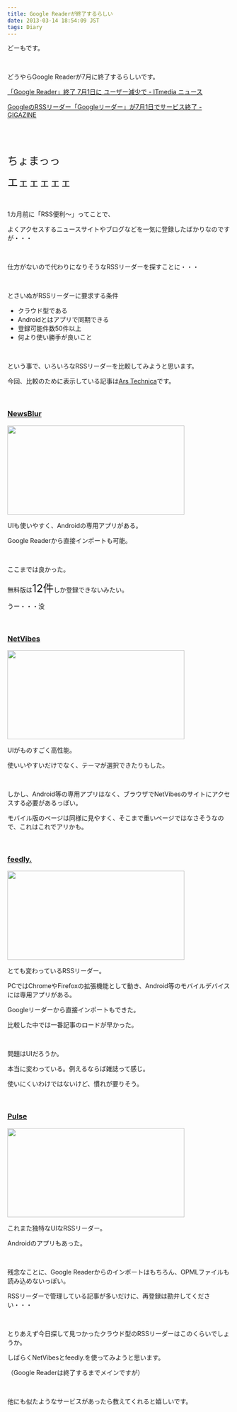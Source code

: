 ```yaml
---
title: Google Readerが終了するらしい
date: 2013-03-14 18:54:09 JST
tags: Diary
---
```

<p>どーもです。</p>
<p>&nbsp;</p>
<p>どうやらGoogle Readerが7月に終了するらしいです。</p>
<p><a href="http://www.itmedia.co.jp/news/articles/1303/14/news035.html">「Google Reader」終了 7月1日に ユーザー減少で - ITmedia ニュース</a></p>
<p><a href="http://gigazine.net/news/20130314-google-reader-retire/">GoogleのRSSリーダー「Googleリーダー」が7月1日でサービス終了 - GIGAZINE</a></p>
<p>&nbsp;</p>
<p>&nbsp;</p>
<p><span style="font-size:24px;">ちょまっっ</span></p>
<p><span style="font-size:24px;">エェェェェェ</span></p>
<p>&nbsp;</p>
<p>1カ月前に「RSS便利〜」ってことで、</p>
<p>よくアクセスするニュースサイトやブログなどを一気に登録したばかりなのですが・・・</p>
<p>&nbsp;</p>
<p>仕方がないので代わりになりそうなRSSリーダーを探すことに・・・</p>
<p>&nbsp;</p>
<p>とさいぬがRSSリーダーに要求する条件</p>
<ul>
<li>クラウド型である</li>
<li>Androidとはアプリで同期できる</li>
<li>登録可能件数50件以上</li>
<li>何より使い勝手が良いこと</li>
</ul>
<p>&nbsp;</p>
<p>という事で、いろいろなRSSリーダーを比較してみようと思います。</p>
<p>今回、比較のために表示している記事は<a href="http://arstechnica.com/">Ars Technica</a>です。</p>
<p>&nbsp;</p>
<h3><a href="http://www.newsblur.com/">NewsBlur</a></h3>
<p><img src="https://lh6.googleusercontent.com/-0N1UhLlIUXE/UUGWGfqXPxI/AAAAAAAABqY/VzfHD1Gms4w/s400/Screenshot%2520from%25202013-03-14%252018%253A17%253A28.png" height="201" width="400" /></p>
<p>UIも使いやすく、Androidの専用アプリがある。</p>
<p>Google Readerから直接インポートも可能。</p>
<p>&nbsp;</p>
<p>ここまでは良かった。</p>
<p>無料版は<span style="font-size:24px;">12件</span>しか登録できないみたい。</p>
<p>うー・・・没</p>
<p>&nbsp;</p>
<h3><a href="http://www.netvibes.com/">NetVibes</a></h3>
<p><img src="https://lh4.googleusercontent.com/-lq_2Y4DZZSM/UUGTw5wPu9I/AAAAAAAABqI/CxTxcZR_N6E/s400/Screenshot%2520from%25202013-03-14%252018%253A07%253A04.png" height="201" width="400" /></p>
<p>UIがものすごく高性能。</p>
<p>使いいやすいだけでなく、テーマが選択できたりもした。</p>
<p>&nbsp;</p>
<p>しかし、Android等の専用アプリはなく、ブラウザでNetVibesのサイトにアクセスする必要があるっぽい。</p>
<p>モバイル版のページは同様に見やすく、そこまで重いページではなさそうなので、これはこれでアリかも。</p>
<p>&nbsp;</p>
<h3><a href="http://www.feedly.com/">feedly.</a></h3>
<p><img src="https://lh5.googleusercontent.com/-C4BOXGBNa6I/UUGW5pQNdpI/AAAAAAAABqg/vt9U3ZCNy8o/s400/Screenshot%2520from%25202013-03-14%252018%253A21%253A28.png" height="201" width="400" /></p>
<p>とても変わっているRSSリーダー。</p>
<p>PCではChromeやFirefoxの拡張機能として動き、Android等のモバイルデバイスには専用アプリがある。</p>
<p>Googleリーダーから直接インポートもできた。</p>
<p>比較した中では一番記事のロードが早かった。</p>
<p>&nbsp;</p>
<p>問題はUIだろうか。</p>
<p>本当に変わっている。例えるならば雑誌って感じ。</p>
<p>使いにくいわけではないけど、慣れが要りそう。</p>
<p>&nbsp;</p>
<h3><a href="http://www.pulse.me/">Pulse</a></h3>
<p><img src="https://lh6.googleusercontent.com/-dHaWrlS6OA0/UUGad_KFwKI/AAAAAAAABqw/XaTI_jXcIqg/s400/Screenshot%2520from%25202013-03-14%252018%253A34%253A16.png" height="201" width="400" /></p>
<p>これまた独特なUIなRSSリーダー。</p>
<p>Androidのアプリもあった。</p>
<p>&nbsp;</p>
<p>残念なことに、Google Readerからのインポートはもちろん、OPMLファイルも読み込めないっぽい。</p>
<p>RSSリーダーで管理している記事が多いだけに、再登録は勘弁してください・・・</p>
<p>&nbsp;</p>
<p>とりあえず今日探して見つかったクラウド型のRSSリーダーはこのくらいでしょうか。</p>
<p>しばらくNetVibesとfeedly.を使ってみようと思います。</p>
<p>（Google Readerは終了するまでメインですが）</p>
<p>&nbsp;</p>
<p>他にも似たようなサービスがあったら教えてくれると嬉しいです。</p>
<p>&nbsp;</p>
